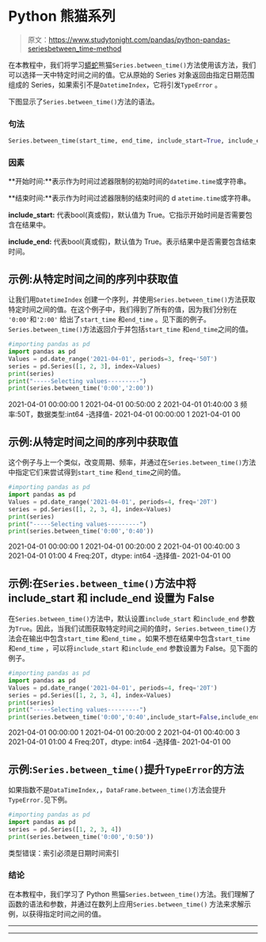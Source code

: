 # Python 熊猫系列

> 原文：<https://www.studytonight.com/pandas/python-pandas-seriesbetween_time-method>

在本教程中，我们将学习[蟒蛇](https://studytonight.com/python/getting-started-with-python)熊猫`Series.between_time()`方法使用该方法，我们可以选择一天中特定时间之间的值。它从原始的 Series 对象返回由指定日期范围组成的 Series，如果索引不是`DatetimeIndex`，它将引发`TypeError` 。

下图显示了`Series.between_time()`方法的语法。

### 句法

```py
Series.between_time(start_time, end_time, include_start=True, include_end=True, axis=None)
```

### 因素

**开始时间:**表示作为时间过滤器限制的初始时间的`datetime.time`或字符串。

**结束时间:**表示作为时间过滤器限制的结束时间的 d `atetime.time`或字符串。

**include_start:** 代表bool(真或假)，默认值为 True。它指示开始时间是否需要包含在结果中。

**include_end:** 代表bool(真或假)，默认值为 True。表示结果中是否需要包含结束时间。

## 示例:从特定时间之间的序列中获取值

让我们用`DatetimeIndex` 创建一个序列，并使用`Series.between_time()`方法获取特定时间之间的值。在这个例子中，我们得到了所有的值，因为我们分别在 `'0:00'`和`'2:00'` 给出了`start_time` 和`end_time` 。见下面的例子。`Series.between_time()`方法返回介于并包括`start_time` 和`end_time`之间的值。

```py
#importing pandas as pd
import pandas as pd
Values = pd.date_range('2021-04-01', periods=3, freq='50T')
series = pd.Series([1, 2, 3], index=Values)
print(series)
print("-----Selecting values---------")
print(series.between_time('0:00','2:00'))
```

2021-04-01 00:00:00 1
2021-04-01 00:50:00 2
2021-04-01 01:40:00 3
频率:50T，数据类型:int64
-选择值-
2021-04-01 00:00:00 1
2021-04-01 00

## 示例:从特定时间之间的序列中获取值

这个例子与上一个类似，改变周期、频率，并通过在`Series.between_time()`方法中指定它们来尝试得到`start_time` 和`end_time`之间的值。

```py
#importing pandas as pd
import pandas as pd
Values = pd.date_range('2021-04-01', periods=4, freq='20T')
series = pd.Series([1, 2, 3, 4], index=Values)
print(series)
print("-----Selecting values---------")
print(series.between_time('0:00','0:40'))
```

2021-04-01 00:00:00 1
2021-04-01 00:20:00 2
2021-04-01 00:40:00 3
2021-04-01 01:00 4
Freq:20T，dtype: int64
-选择值-
2021-04-01 00

## 示例:在`Series.between_time()`方法中将 include_start 和 include_end 设置为 False

在`Series.between_time()`方法中，默认设置`include_start` 和`include_end` 参数为`True`。因此，当我们试图获取特定时间之间的值时，`Series.between_time()`方法会在输出中包含`start_time` 和`end_time` 。如果不想在结果中包含`start_time` 和`end_time` ，可以将`include_start` 和`include_end` 参数设置为 False。见下面的例子。

```py
#importing pandas as pd
import pandas as pd
Values = pd.date_range('2021-04-01', periods=4, freq='20T')
series = pd.Series([1, 2, 3, 4], index=Values)
print(series)
print("-----Selecting values---------")
print(series.between_time('0:00','0:40',include_start=False,include_end=False))
```

2021-04-01 00:00:00 1
2021-04-01 00:20:00 2
2021-04-01 00:40:00 3
2021-04-01 01:00 4
Freq:20T，dtype: int64
-选择值-
2021-04-01 00

## 示例:`Series.between_time()`提升`TypeError`的方法

如果指数不是`DataTimeIndex,`，`DataFrame.between_time()`方法会提升`TypeError.`见下例。

```py
#importing pandas as pd
import pandas as pd
series = pd.Series([1, 2, 3, 4])
print(series.between_time('0:00','0:50'))
```

类型错误：索引必须是日期时间索引

### 结论

在本教程中，我们学习了 Python 熊猫`Series.between_time()`方法。我们理解了函数的语法和参数，并通过在数列上应用`Series.between_time()` 方法来求解示例，以获得指定时间之间的值。

* * *

* * *